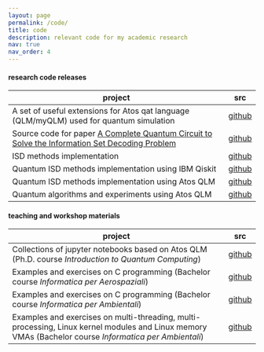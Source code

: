 ```yaml
---
layout: page
permalink: /code/
title: code
description: relevant code for my academic research
nav: true
nav_order: 4
---
```


<h4 id="research-code-releases">research code releases</h4>

<table class="table table-hover table-sm">
    <colgroup>
        <col style="width:90%">
        <col style="width:10%">
    </colgroup>
    <thead>
        <tr>
            <th scope="col">project</th>
            <th scope="col">src</th>
        </tr>
    </thead>
    <tbody>
        <tr>
            <td>A set of useful extensions for Atos qat language (QLM/myQLM) used for quantum simulation</td>
            <td><a href="https://github.com/tigerjack/qat-utils" target="_blank" rel="noopener noreferrer">github</a></td>
        </tr>
        <tr>
            <td>Source code for paper <a href="https://doi.org/10.1109/QCE52317.2021.00056">A Complete Quantum Circuit to Solve the Information Set Decoding Problem</a></td>
            <td><a href="https://github.com/paper-codes/2021-IQW" target="_blank" rel="noopener noreferrer">github</a></td>
        </tr>
        <tr>
            <td>ISD methods implementation</td>
            <td><a href="https://github.com/tigerjack/isd-classic" target="_blank" rel="noopener noreferrer">github</a></td>
        </tr>
        <tr>
            <td>Quantum ISD methods implementation using IBM Qiskit</td>
            <td><a href="https://github.com/tigerjack/isd-quantum" target="_blank" rel="noopener noreferrer">github</a></td>
        </tr>
        <tr>
            <td>Quantum ISD methods implementation using Atos QLM</td>
            <td><a href="https://github.com/tigerjack/isd-quantum-qat" target="_blank" rel="noopener noreferrer">github</a></td>
        </tr>
        <tr>
            <td>Quantum algorithms and experiments using Atos QLM</td>
            <td><a href="https://github.com/tigerjack/qat-experiments" target="_blank" rel="noopener noreferrer">github</a></td>
        </tr>
    </tbody>
</table>

<h4 id="open-source-projects">teaching and workshop materials</h4>

<table class="table table-hover table-sm">
    <colgroup>
        <col style="width:90%">
        <col style="width:10%">
    </colgroup>
    <thead>
        <tr>
            <th scope="col">project</th>
            <th scope="col">src</th>
        </tr>
    </thead>
    <tbody>
        <tr>
            <td>Collections of jupyter notebooks based on Atos QLM (Ph.D. course <em>Introduction to Quantum Computing</em>)</td>
            <td><a href="https://github.com/Polimi-Courses/myqlm-notebooks" target="_blank" rel="noopener noreferrer">github</a></td>
        </tr>
        <tr>
            <td>Examples and exercises on C programming (Bachelor course <em>Informatica per Aerospaziali</em>)</td>
            <td><a href="https://github.com/Polimi-Courses/Informatica_Aerospaziali-src" target="_blank" rel="noopener noreferrer">github</a></td>
        </tr>
        <tr>
            <td>Examples and exercises on C programming (Bachelor course <em>Informatica per Ambientali</em>)</td>
            <td><a href="https://github.com/Polimi-Courses/Informatica_Ambientali-src" target="_blank" rel="noopener noreferrer">github</a></td>
        </tr>
        <tr>
            <td>Examples and exercises on multi-threading, multi-processing, Linux kernel modules and Linux memory VMAs  (Bachelor course <em>Informatica per Ambientali</em>)</td>
            <td><a href="https://github.com/Polimi-Courses/ACSO-src" target="_blank" rel="noopener noreferrer">github</a></td>
        </tr>
    </tbody>
</table>


<!-- <h4 id="open-source-projects">open source projects</h4> -->
<!-- <table class="table table-hover table-sm"> -->
<!--     <colgroup> -->
<!--         <col style="width:80%"> -->
<!--         <col style="width:20%"> -->
<!--     </colgroup> -->
<!--     <thead> -->
<!--         <tr> -->
<!--             <th scope="col">Project</th> -->
<!--             <th scope="col">Source code</th> -->
<!--         </tr> -->
<!--     </thead> -->
<!--     <tbody> -->
<!--     </tbody> -->
<!-- </table> -->

<!-- <td><a class="github-button" href="https://github.com/alshedivat/al-folio" data-icon="octicon-star" data-show-count="true" aria-label="Star alshedivat/al-folio on GitHub" target="_blank" rel="noopener noreferrer">Star</a></td> -->
